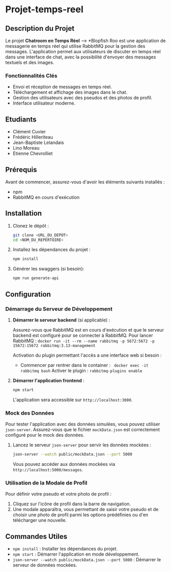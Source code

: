 # Projet-temps-reel

## Description du Projet

Le projet **Chatroom en Temps Réel** --> *Blopfish Roo est une application de messagerie en temps réel qui utilise RabbitMQ pour la gestion des messages. L'application permet aux utilisateurs de discuter en temps réel dans une interface de chat, avec la possibilité d'envoyer des messages textuels et des images.

### Fonctionnalités Clés

- Envoi et réception de messages en temps réel.
- Téléchargement et affichage des images dans le chat.
- Gestion des utilisateurs avec des pseudos et des photos de profil.
- Interface utilisateur moderne.

## Etudiants

- Clément Cuvier
- Frédéric Hilleriteau
- Jean-Baptiste Lelandais
- Lino Moreau
- Etienne Chevrolliet

## Prérequis

Avant de commencer, assurez-vous d'avoir les éléments suivants installés :

- npm 
- RabbitMQ en cours d'exécution

## Installation

1. Clonez le dépôt :

    ```sh
    git clone <URL_DU_DEPOT>
    cd <NOM_DU_REPERTOIRE>
    ```

2. Installez les dépendances du projet :

    ```sh
    npm install
    ```

3. Générer les swaggers (si besoin):

    ```sh
    npm run generate-api
    ```

## Configuration

### Démarrage du Serveur de Développement

1. **Démarrer le serveur backend** (si applicable) :

    Assurez-vous que RabbitMQ est en cours d'exécution et que le serveur backend est configuré pour se connecter à RabbitMQ.
    Pour lancer RabbitMQ :
    ```docker run -it --rm --name rabbitmq -p 5672:5672 -p 15672:15672 rabbitmq:3.13-management ```

    Activation du plugin permettant l'accès a une interface web si besoin :

    - Commencer par rentrer dans le container :
    ``` docker exec -it rabbitmq bash```
    Activer le plugin :
    ```rabbitmq-plugins enable```

2. **Démarrer l'application frontend** :

    ```sh
    npm start
    ```

    L'application sera accessible sur `http://localhost:3000`.

### Mock des Données

Pour tester l'application avec des données simulées, vous pouvez utiliser `json-server`. Assurez-vous que le fichier `mockData.json` est correctement configuré pour le mock des données.

1. Lancez le serveur `json-server` pour servir les données mockées :

    ```sh
    json-server --watch public/mockData.json --port 5000
    ```

    Vous pouvez accéder aux données mockées via `http://localhost:5000/messages`.

### Utilisation de la Modale de Profil

Pour définir votre pseudo et votre photo de profil :

1. Cliquez sur l'icône de profil dans la barre de navigation.
2. Une modale apparaîtra, vous permettant de saisir votre pseudo et de choisir une photo de profil parmi les options prédéfinies ou d'en télécharger une nouvelle.

## Commandes Utiles

- `npm install` : Installer les dépendances du projet.
- `npm start` : Démarrer l'application en mode développement.
- `json-server --watch public/mockData.json --port 5000` : Démarrer le serveur de données mockées.
